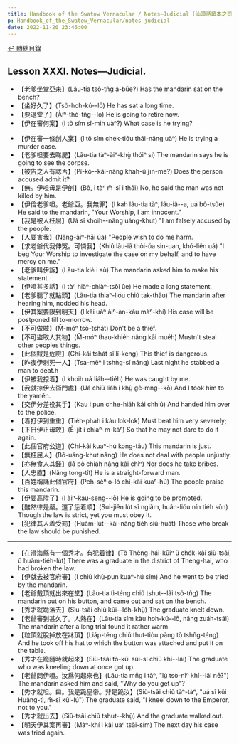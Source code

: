 ```yaml
---
title: Handbook of the Swatow Vernacular / Notes—Judicial (汕頭話讀本之司法(補))
p: Handbook_of_the_Swatow_Vernacular/notes-judicial
date: 2022-11-20 23:46:00
---
```


[↩️ 轉總目錄](/Handbook_of_the_Swatow_Vernacular)

## Lesson XXXI. Notes—Judicial.

* 【老爹坐堂亞未】(Lãu-tia tsõ-tn̂g a-būe?) Has the mandarin sat on the bench?
* 【坐好久了】(Tsõ-hoh-kú--lō) He has sat a long time.
* 【要退堂了】(Àiⁿ-thò-tn̂g--lō) He is going to retire now.
* 【伊在審何案】(I tõ sím sĩ-mih uàⁿ?) What case is he trying?
<!--more-->
* 【伊在審一條刣人案】(I tõ sím chék-tiôu thâi-nâng uàⁿ) He is trying a murder case.
* 【老爹呾要去睇屍】(Lãu-tia tàⁿ-àiⁿ-khṳ̀ thóiⁿ si) The mandarin says he is going to see the corpse.
* 【被告之人有認否】(Pĩ-kò--kâi-nâng khah-ũ jīn-mē?) Does the person accused admit it?
* 【無。伊呾毋是伊刣】(Bô, i tàⁿ m̄-sĩ i thâi) No, he said the man was not killed by him.
* 【伊佮老爹呾。老爺亞。我無罪】(I kah lãu-tia tàⁿ, lãu-iâ--a, uá bô-tsũe) He said to the mandarin, "Your Worship, I am innocent."
* 【我是被人枉屈】(Uá sĩ khoih--nâng uáng-khut) "I am falsely accused by the people.
* 【人要害我】(Nâng-àiⁿ-hāi úa) "People wish to do me harm.
* 【求老爺代我伸冤。可憐我】(Khiû lãu-iâ thòi-úa sin-uan, khó-liên uá) "I beg Your Worship to investigate the case on my behalf, and to have mercy on me."
* 【老爹叫伊訴】(Lãu-tia kiè i sù) The mandarin asked him to make his statement.
* 【伊呾甚多話】(I tàⁿ hiàⁿ-chiàⁿ-tsōi ūe) He made a long statement.
* 【老爹聽了就點頭】(Lãu-tia thiaⁿ-lióu chiũ tak-thâu) The mandarin after hearing him, nodded his head.
* 【伊其案要限到明天】(I kâi uàⁿ àiⁿ-àn-kàu màⁿ-khí) His case will be postponed till to-morrow.
* 【不可做賊】(M̄-móⁿ tsǒ-tshát) Don't be a thief.
* 【不可盜取人其物】(M̄-móⁿ thau-khiéh nâng kâi muéh) Mustn't steal other peoples things.
* 【此個賊是危險】(Chí-kâi tshát sĩ lî-keng) This thief is dangerous.
* 【昨夜伊剌死一人】(Tsa-mêⁿ i tshǹg-sí nâng) Last night he stabbed a man to deat.h
* 【伊被我掠着】(I khoih uá liáh--tiéh) He was caught by me.
* 【我就掠伊去衙門處】(Uá chiũ liáh i khṳ̀ gê-mn̂g--kō) And I took him to the yamên.
* 【交伊分差役其手】(Kau i pun chhe-hiáh kái chhiú) And handed him over to the police.
* 【着打伊到重重】(Tiéh-phah i kàu lok-lok) Must beat him very severely;
* 【下日伊正毋敢】(Ẽ-jít i chiàⁿ-m̄-káⁿ) So that he may not dare to do it again.
* 【此個官府公道】(Chí-kâi kuaⁿ-hú kong-tãu) This mandarin is just.
* 【無枉屈人】(Bô-uáng-khut nâng) He does not deal with people unjustly.
* 【亦無食人其錢】(Iā bô chiáh nâng kâi chîⁿ) Nor does he take bribes.
* 【人忠直】(Nâng tong-tít) He is a straight-forward man.
* 【百姓稱誦此個官府】(Peh-sèⁿ o-ló chí-kâi kuaⁿ-hú) The people praise this mandarin.
* 【伊要高陞了】(I àiⁿ-kau-seng--lō) He is going to be promoted.
* 【雖然律是嚴。還了恁着順】(Sui-jiên lút sĩ ngiâm, huân-lióu nín tiéh sũn) Though the law is strict, yet you must obey it.
* 【犯律其人着受罰】(Huãm-lút--kâi-nâng tiéh siũ-huát) Those who break the law should be punished.

------

* 【在澄海縣有一個秀才。有犯着律】(Tõ Thêng-hái-kūiⁿ ũ chék-kâi siù-tsâi, ũ huãm-tiéh-lút) There was a graduate in the district of Theng-hai, who had broken the law.
* 【伊就去被官府審】(I chiũ khṳ̀-pun kuaⁿ-hú sím) And he went to be tried by the mandarin.
* 【老爺戴頂就出來在堂】(Lãu-tia tì-téng chiũ tshut--lâi tsõ-tn̂g) The mandarin put on his button, and came out and sat on the bench.
* 【秀才就跪落去】(Sìu-tsâi chiũ kũi--lóh-khṳ̀) The graduate knelt down.
* 【老爺審到甚久了。人熱在】(Lãu-tia sím kàu hoh-kú--lō, nâng zuáh-tsãi) The mandarin after a long trial found it rather warm.
* 【粒頂就脫掉放在牀頂】(Liáp-téng chiũ thut-tiòu pàng tõ tshn̂g-téng) And he took off his hat to which the button was attached and put it on the table.
* 【秀才在跪隨時就起來】(Siù-tsâi tõ-kũi sûi-sî chiû khí--lâi) The graduate who was kneeling down at once got up.
* 【老爺問伊呾。汝爲何起來也】(Lãu-tia mn̄g i tàⁿ, "lṳ́ tsò-nîⁿ khí--lâi nē?") The mandarin asked him and said, "Why do you get up"?
* 【秀才就呾。曰。我是跪皇帝。非是跪汝】(Siù-tsâi chiũ tàⁿ-tàⁿ, "uá sĩ kũi Huâng-tì, m̄-sĩ kũi-lṳ́") The graduate said, "I kneel down to the Emperor, not to you."
* 【秀才就出去】(Siû-tsâi chiũ tshut--khṳ̀) And the graduate walked out.
* 【明天伊其案再審】(Màⁿ-khí i kâi uàⁿ tsài-sím) The next day his case was tried again.
